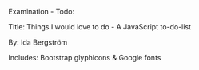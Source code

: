 Examination - Todo:

Title: Things I would love to do - A JavaScript to-do-list

By: Ida Bergström

Includes: Bootstrap glyphicons & Google fonts
